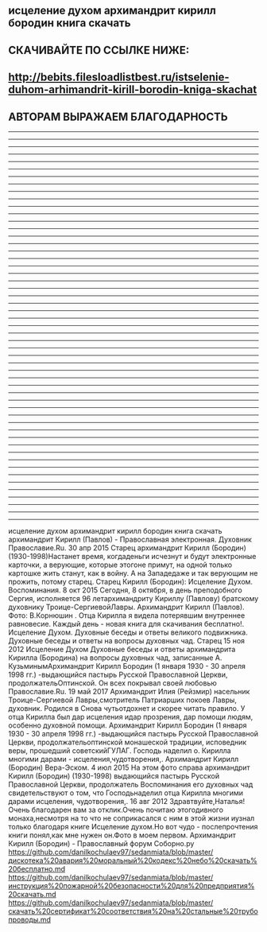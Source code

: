 исцеление духом архимандрит кирилл бородин книга скачать
--------------------------------------------------
СКАЧИВАЙТЕ ПО ССЫЛКЕ НИЖЕ:
--------------------------------------------------
http://bebits.filesloadlistbest.ru/istselenie-duhom-arhimandrit-kirill-borodin-kniga-skachat
--------------------------------------------------
АВТОРАМ ВЫРАЖАЕМ БЛАГОДАРНОСТЬ
--------------------------------------------------
--------------------------------------------------
--------------------------------------------------
--------------------------------------------------
--------------------------------------------------
--------------------------------------------------
--------------------------------------------------
--------------------------------------------------
--------------------------------------------------
--------------------------------------------------
--------------------------------------------------
--------------------------------------------------
--------------------------------------------------
--------------------------------------------------
--------------------------------------------------
--------------------------------------------------
--------------------------------------------------
--------------------------------------------------
--------------------------------------------------
--------------------------------------------------
--------------------------------------------------
--------------------------------------------------
--------------------------------------------------
--------------------------------------------------
--------------------------------------------------
--------------------------------------------------
--------------------------------------------------
--------------------------------------------------
--------------------------------------------------
--------------------------------------------------
--------------------------------------------------
--------------------------------------------------
--------------------------------------------------
--------------------------------------------------
--------------------------------------------------
--------------------------------------------------
--------------------------------------------------
--------------------------------------------------
--------------------------------------------------
--------------------------------------------------
--------------------------------------------------
--------------------------------------------------
--------------------------------------------------
--------------------------------------------------
--------------------------------------------------
--------------------------------------------------
--------------------------------------------------
--------------------------------------------------
--------------------------------------------------
--------------------------------------------------
--------------------------------------------------
--------------------------------------------------
--------------------------------------------------
--------------------------------------------------
исцеление духом архимандрит кирилл бородин книга скачать архимандрит Кирилл (Павлов) - Православная электронная. Духовник  Православие.Ru. 30 апр 2015  Старец архимандрит Кирилл (Бородин)(1930-1998)Настанет время, когдаденьги исчезнут и будут электронные карточки, а верующие, которые этогоне примут, на одной только картошке жить станут, как в войну. А на Западедаже и так верующим не прожить, потому старец. Старец Кирилл (Бородин): Исцеление Духом. Воспоминания. 8 окт 2015  Сегодня, 8 октября, в день преподобного Сергия, исполняется 96 летархимандриту Кириллу (Павлову)  братскому духовнику Троице-СергиевойЛавры. Архимандрит Кирилл (Павлов). Фото: В.Корнюшин  . Отца Кирилла я видела потерявшим внутреннее равновесие. Каждый день - новая книга для скачивания бесплатно!. Исцеление Духом. Духовные беседы и ответы великого подвижника. Духовные беседы и ответы на вопросы духовных чад. Старец
15 ноя 2012  Исцеление Духом Духовные беседы и ответы архимандрита Кирилла (Бородина) на вопросы духовных чад, записанные А. КузьминымАрхимандрит Кирилл Бородин (1 января 1930 - 30 апреля 1998 гг.) -выдающийся пастырь Русской Православной Церкви, продолжательОптинской. Он всех покрывал своей любовью  Православие.Ru. 19 май 2017  Архимандрит Илия (Рейзмир)  насельник Троице-Сергиевой Лавры,смотритель Патриарших покоев Лавры, духовник. Родился в  Снова чутьотдохнет  и скорее читать правило.  У отца Кирилла был дар исцеления идар прозрения, дар помощи людям, особенно духовной помощи. Архимандрит Кирилл Бородин (1 января 1930 - 30 апреля 1998 гг.) -выдающийся пастырь Русской Православной Церкви, продолжательоптинской монашеской традиции, исповедник веры, прошедший советскийГУЛАГ. Господь наделил о. Кирилла многими дарами - исцеления,чудотворения,. Архимандрит Кирилл (Бородин)  Вера-Эском. 4 июл 2015  На этом фото справа  архимандрит Кирилл (Бородин) (1930-1998) выдающийся пастырь Русской Православной Церкви, продолжатель Воспоминания его духовных чад свидетельствуют о том, что Господьнаделил отца Кирилла многими дарами  исцеления, чудотворения,. 16 авг 2012  Здравтвуйте,Наталья! Очень благодарен вам за отклик.Очень почитаю этогодивного монаха,несмотря на то что не соприкасался с ним в этой жизни иузнал только благодаря книге Исцеление духом.Но вот чудо - послепрочтения книги понял,как мне нужен он.Фото в моем первом. Архимандрит Кирилл (Бородин) - Православный форум Соборно.ру
https://github.com/danilkochulaev97/sedanmiata/blob/master/дискотека%20авария%20моральный%20кодекс%20небо%20скачать%20бесплатно.md
https://github.com/danilkochulaev97/sedanmiata/blob/master/инструкция%20пожарной%20безопасности%20для%20предприятия%20скачать.md
https://github.com/danilkochulaev97/sedanmiata/blob/master/скачать%20сертификат%20соответствия%20на%20стальные%20трубопроводы.md